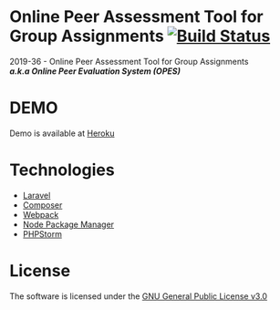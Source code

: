 # Online Peer Assessment Tool for Group Assignments [![Build Status](https://travis-ci.com/Damian96/peer-assesment-app.svg?branch=master)](https://travis-ci.com/Damian96/peer-assesment-app)
2019-36 - Online Peer Assessment Tool for Group Assignments<br>
***a.k.a Online Peer Evaluation System (OPES)***

# DEMO
Demo is available at [Heroku](https://damp-dusk-04029.herokuapp.com/)

# Technologies
* [Laravel](https://github.com/laravel/laravel)
* [Composer](https://getcomposer.org/)
* [Webpack](https://webpack.js.org/)
* [Node Package Manager](https://www.npmjs.com/)
* [PHPStorm](https://www.jetbrains.com/phpstorm/promo/)

# License
The software is licensed under the [GNU General Public License v3.0](https://github.com/Damian96/peer-assesment-app/blob/master/LICENSE)

